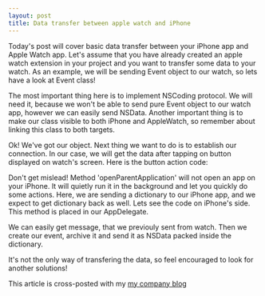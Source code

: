```yaml
---
layout: post
title: Data transfer between apple watch and iPhone
---
```


Today's post will cover basic data transfer between your iPhone app and Apple Watch app.
Let's assume that you have already created an apple watch extension in your project and you want to transfer some data to your watch.
As an example, we will be sending Event object to our watch, so lets have a look at Event class!
<script src="https://gist.github.com/Eluss/386d83ccffa658a63054.js"></script>

The most important thing here is to implement NSCoding protocol. We will need it, because we won't be able to send pure Event object to our watch app, however we can easily send NSData. Another important thing is to make our class visible to both iPhone and AppleWatch, so remember about linking this class to both targets.

Ok! We've got our object. Next thing we want to do is to establish our connection. In our case, we will get the data after tapping on button displayed on watch's screen. Here is the button action code:
<script src="https://gist.github.com/Eluss/2f0c64a042b9c3b2fd1a.js"></script>

Don't get mislead! Method 'openParentApplication' will not open an app on your iPhone. It will quietly run it in the background and let you quickly do some actions. Here, we are sending a dictionary to our iPhone app, and we expect to get dictionary back as well. Lets see the code on iPhone's side. This method is placed in our AppDelegate.

<script src="https://gist.github.com/Eluss/ad28c1f7d7aa85e01c17.js"></script>

We can easily get message, that we previouly sent from watch. Then we create our event, archive it and send it as NSData packed inside the dictionary.

It's not the only way of transfering the data, so feel encouraged to look for another solutions!

This article is cross-posted with my [my company blog](http://blog.brightinventions.pl/)